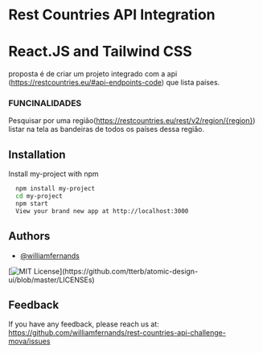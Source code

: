 
# Rest Countries API Integration 
#  React.JS and Tailwind CSS

proposta é de criar um projeto integrado com a api (https://restcountries.eu/#api-endpoints-code) que lista países.

### FUNCINALIDADES

Pesquisar por uma região(https://restcountries.eu/rest/v2/region/{region}) listar na tela as bandeiras de todos os países dessa região. 



## Installation

Install my-project with npm

```bash
  npm install my-project
  cd my-project
  npm start
  View your brand new app at http://localhost:3000
```
    
## Authors

- [@williamfernands](https://www.github.com/williamfernands)

  

[![MIT License](https://img.shields.io/apm/l/atomic-design-ui.svg?)](https://github.com/tterb/atomic-design-ui/blob/master/LICENSEs)


  
## Feedback

If you have any feedback, please reach us at:
https://github.com/williamfernands/rest-countries-api-challenge-mova/issues

  
